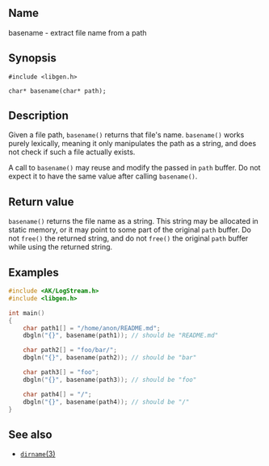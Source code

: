 ## Name

basename - extract file name from a path

## Synopsis

```**c++
#include <libgen.h>

char* basename(char* path);
```

## Description

Given a file path, `basename()` returns that file's name. `basename()` works
purely lexically, meaning it only manipulates the path as a string, and does
not check if such a file actually exists.

A call to `basename()` may reuse and modify the passed in `path` buffer. Do not
expect it to have the same value after calling `basename()`.

## Return value

`basename()` returns the file name as a string. This string may be allocated
in static memory, or it may point to some part of the original `path` buffer.
Do not `free()` the returned string, and do not `free()` the original `path`
buffer while using the returned string.

## Examples

```c++
#include <AK/LogStream.h>
#include <libgen.h>

int main()
{
    char path1[] = "/home/anon/README.md";
    dbgln("{}", basename(path1)); // should be "README.md"

    char path2[] = "foo/bar/";
    dbgln("{}", basename(path2)); // should be "bar"

    char path3[] = "foo";
    dbgln("{}", basename(path3)); // should be "foo"

    char path4[] = "/";
    dbgln("{}", basename(path4)); // should be "/"
}
```

## See also

* [`dirname`(3)](dirname.md)
